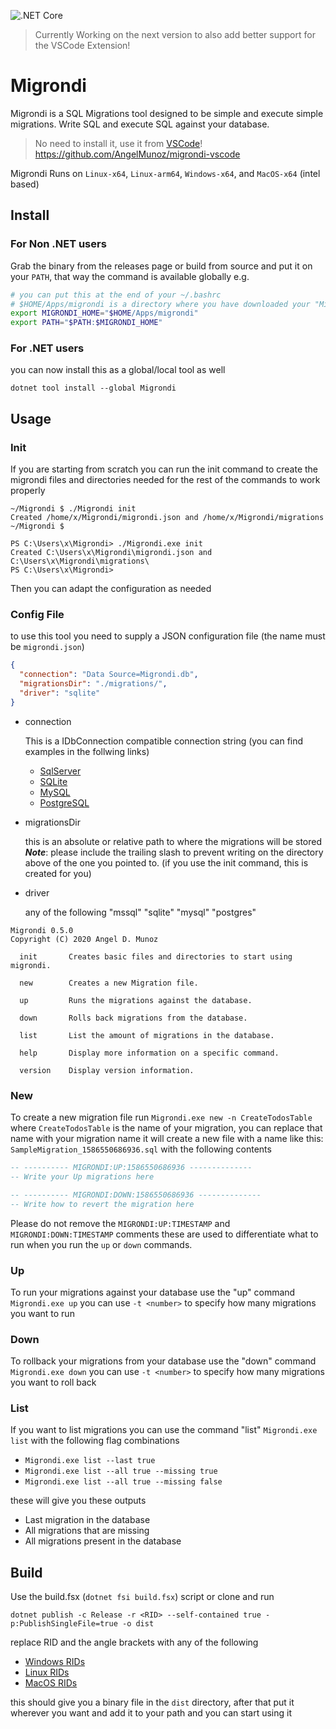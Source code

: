 ![.NET Core](https://github.com/AngelMunoz/Migrondi/workflows/.NET%20Core/badge.svg?branch=master)

> Currently Working on the next version to also add better support for the VSCode Extension!

# Migrondi

Migrondi is a SQL Migrations tool designed to be simple and execute simple migrations. Write SQL and execute SQL against your database.

> No need to install it, use it from [VSCode](https://marketplace.visualstudio.com/items?itemName=tunaxor-apps.migrondi-vscode)! https://github.com/AngelMunoz/migrondi-vscode

Migrondi Runs on `Linux-x64`, `Linux-arm64`, `Windows-x64`, and `MacOS-x64` (intel based)
## Install

### For Non .NET users

Grab the binary from the releases page or build from source and put it on your `PATH`, that way the command is available globally e.g.

```bash
# you can put this at the end of your ~/.bashrc
# $HOME/Apps/migrondi is a directory where you have downloaded your "Migrondi" binary
export MIGRONDI_HOME="$HOME/Apps/migrondi"
export PATH="$PATH:$MIGRONDI_HOME"
```

### For .NET users

you can now install this as a global/local tool as well

```
dotnet tool install --global Migrondi
```

## Usage

### Init

If you are starting from scratch you can run the init command to create the migrondi files and directories needed for the rest of the commands to work properly

```
~/Migrondi $ ./Migrondi init
Created /home/x/Migrondi/migrondi.json and /home/x/Migrondi/migrations
~/Migrondi $
```

```
PS C:\Users\x\Migrondi> ./Migrondi.exe init
Created C:\Users\x\Migrondi\migrondi.json and C:\Users\x\Migrondi\migrations\
PS C:\Users\x\Migrondi>
```

Then you can adapt the configuration as needed

### Config File

to use this tool you need to supply a JSON configuration file (the name must be `migrondi.json`)

```json
{
  "connection": "Data Source=Migrondi.db",
  "migrationsDir": "./migrations/",
  "driver": "sqlite"
}
```

- connection

  This is a IDbConnection compatible connection string (you can find examples in the follwing links)

  - [SqlServer](https://www.connectionstrings.com/sql-server/)
  - [SQLite](https://www.connectionstrings.com/sqlite/)
  - [MySQL](https://www.connectionstrings.com/mysql/)
  - [PostgreSQL](https://www.connectionstrings.com/postgresql/)

- migrationsDir

  this is an absolute or relative path to where the migrations will be stored **_Note_**: please include the trailing slash to prevent writing on the directory above of the one you pointed to. (if you use the init command, this is created for you)

- driver

  any of the following "mssql" "sqlite" "mysql" "postgres"

```
Migrondi 0.5.0
Copyright (C) 2020 Angel D. Munoz

  init       Creates basic files and directories to start using migrondi.

  new        Creates a new Migration file.

  up         Runs the migrations against the database.

  down       Rolls back migrations from the database.

  list       List the amount of migrations in the database.

  help       Display more information on a specific command.

  version    Display version information.
```

### New

To create a new migration file run `Migrondi.exe new -n CreateTodosTable` where `CreateTodosTable` is the name of your migration, you can replace that name with your migration name it will create a new file with a name like this:
`SampleMigration_1586550686936.sql` with the following contents

```sql
-- ---------- MIGRONDI:UP:1586550686936 --------------
-- Write your Up migrations here

-- ---------- MIGRONDI:DOWN:1586550686936 --------------
-- Write how to revert the migration here
```

Please do not remove the `MIGRONDI:UP:TIMESTAMP` and `MIGRONDI:DOWN:TIMESTAMP` comments these are used to differentiate what to run when you run the `up` or `down` commands.

### Up

To run your migrations against your database use the "up" command `Migrondi.exe up` you can use `-t <number>` to specify how many migrations you want to run

### Down

To rollback your migrations from your database use the "down" command `Migrondi.exe down` you can use `-t <number>` to specify how many migrations you want to roll back

### List

If you want to list migrations you can use the command "list" `Migrondi.exe list` with the following flag combinations

- `Migrondi.exe list --last true`
- `Migrondi.exe list --all true --missing true`
- `Migrondi.exe list --all true --missing false`

these will give you these outputs

- Last migration in the database
- All migrations that are missing
- All migrations present in the database

## Build

Use the build.fsx (`dotnet fsi build.fsx`) script or clone and run

```
dotnet publish -c Release -r <RID> --self-contained true -p:PublishSingleFile=true -o dist
```

replace RID and the angle brackets with any of the following

- [Windows RIDs](https://docs.microsoft.com/en-us/dotnet/core/rid-catalog#windows-rids)
- [Linux RIDs](https://docs.microsoft.com/en-us/dotnet/core/rid-catalog#linux-rids)
- [MacOS RIDs](https://docs.microsoft.com/en-us/dotnet/core/rid-catalog#macos-rids)

this should give you a binary file in the `dist` directory, after that put it wherever you want and add it to your path and you can start using it
